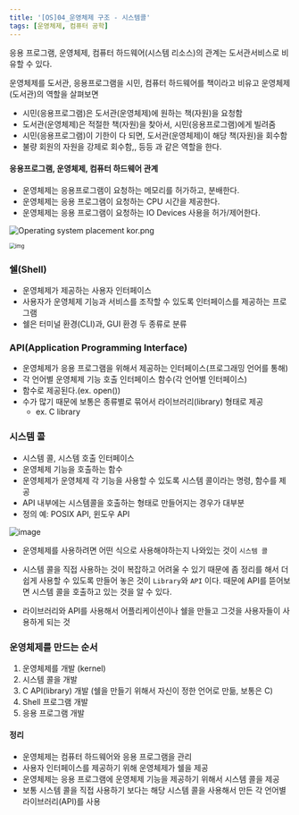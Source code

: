 ```yaml
---
title: '[OS]04_운영체제 구조 - 시스템콜'
tags: [운영체제, 컴퓨터 공학]
---
```


응용 프로그램, 운영체제, 컴퓨터 하드웨어(시스템 리소스)의 관계는 도서관서비스로 비유할 수 있다.

운영체제를 도서관, 응용프로그램을 시민, 컴퓨터 하드웨어를 책이라고 비유고 운영체제(도서관)의 역할을 살펴보면

- 시민(응용프로그램)은 도서관(운영체제)에 원하는 책(자원)을 요청함
- 도서관(운영체제)은 적절한 책(자원)을 찾아서, 시민(응용프로그램)에게 빌려줌
- 시민(응용프로그램)이 기한이 다 되면, 도서관(운영체제)이 해당 책(자원)을 회수함
- 불량 회원의 자원을 강제로 회수함,, 등등 과 같은 역할을 한다.

#### 응용프로그램, 운영체제, 컴퓨터 하드웨어 관계

- 운영체제는 응용프로그램이 요청하는 메모리를 허가하고, 분배한다.
- 운영체제는 응용 프로그램이 요청하는 CPU 시간을 제공한다.
- 운영체제는 응용 프로그램이 요청하는 IO Devices 사용을 허가/제어한다.

![Operating system placement kor.png](https://upload.wikimedia.org/wikipedia/commons/thumb/a/a3/Operating_system_placement_kor.png/180px-Operating_system_placement_kor.png)

<img src="https://media.vlpt.us/images/underlier12/post/2b8f5464-5db5-4291-b79b-d39f1910af31/image.png" alt="img" style="zoom:67%;" />

### 쉘(Shell)

- 운영체제가 제공하는 사용자 인터페이스
- 사용자가 운영체제 기능과 서비스를 조작할 수 있도록 인터페이스를 제공하는 프로그램
- 쉘은 터미널 환경(CLI)과, GUI 환경 두 종류로 분류

### API(Application Programming Interface)

- 운영체제가 응용 프로그램을 위해서 제공하는 인터페이스(프로그래밍 언어를 통해)
- 각 언어별 운영체제 기능 호출 인터페이스 함수(각 언어별 인터페이스)
- 함수로 제공된다.(ex. open())
- 수가 많기 때문에 보통은 종류별로 묶어서 라이브러리(library) 형태로 제공
  - ex. C library

### 시스템 콜

- 시스템 콜, 시스템 호출 인터페이스
- 운영체제 기능을 호출하는 함수
- 운영체제가 운영체제 각 기능을 사용할 수 있도록 시스템 콜이라는 명령, 함수를 제공
- API 내부에는 시스템콜을 호출하는 형태로 만들어지는 경우가 대부분
- 정의 예: POSIX API, 윈도우 API

![image](https://user-images.githubusercontent.com/53068706/114696308-78d6f100-9d57-11eb-8dde-f5b2b3bc931e.png)

- 운영체제를 사용하려면 어떤 식으로 사용해야하는지 나와있는 것이 `시스템 콜`

- 시스템 콜을 직접 사용하는 것이 복잡하고 어려울 수 있기 때문에 좀 정리를 해서 더 쉽게 사용할 수 있도록 만들어 놓은 것이 `Library`와 `API` 이다. 때문에 API를 뜯어보면 시스템 콜을 호출하고 있는 것을 알 수 있다.

- 라이브러리와 API를 사용해서 어플리케이션이나 쉘을 만들고 그것을 사용자들이 사용하게 되는 것

### 운영체제를 만드는 순서

1. 운영체제를 개발 (kernel)
2. 시스템 콜을 개발
3. C API(library) 개발 (쉘을 만들기 위해서 자신이 정한 언어로 만듦, 보통은 C)
4. Shell 프로그램 개발
5. 응용 프로그램 개발

#### 정리

- 운영체제는 컴퓨터 하드웨어와 응용 프로그램을 관리
- 사용자 인터페이스를 제공하기 위해 운영체제가 쉘을 제공
- 운영체제는 응용 프로그램에 운영체제 기능을 제공하기 위해서 시스템 콜을 제공
- 보통 시스템 콜을 직접 사용하기 보다는 해당 시스템 콜을 사용해서 만든 각 언어별 라이브러리(API)를 사용
